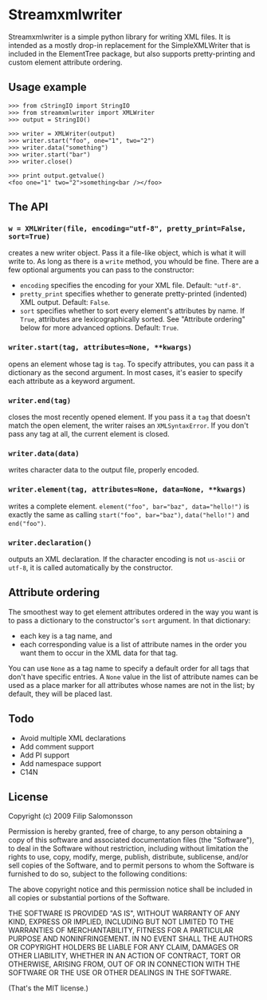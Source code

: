 Streamxmlwriter
===============

Streamxmlwriter is a simple python library for writing XML files. It
is intended as a mostly drop-in replacement for the SimpleXMLWriter
that is included in the ElementTree package, but also supports
pretty-printing and custom element attribute ordering.

Usage example
-------------

    >>> from cStringIO import StringIO
    >>> from streamxmlwriter import XMLWriter
    >>> output = StringIO()
    
    >>> writer = XMLWriter(output)
    >>> writer.start("foo", one="1", two="2")
    >>> writer.data("something")
    >>> writer.start("bar")
    >>> writer.close()
    
    >>> print output.getvalue()
    <foo one="1" two="2">something<bar /></foo>
    

The API
-------

### `w = XMLWriter(file, encoding="utf-8", pretty_print=False, sort=True)`
creates a new writer object. Pass it a file-like object, which is what
it will write to. As long as there is a `write` method, you whould be
fine. There are a few optional arguments you can pass to the
constructor:

* `encoding` specifies the encoding for your XML file. Default: `"utf-8"`.
* `pretty_print` specifies whether to generate pretty-printed
  (indented) XML output. Default: `False`.
* `sort` specifies whether to sort every element's attributes by name.
  If `True`, attributes are lexicographically sorted. See "Attribute
  ordering" below for more advanced options. Default: `True`.

### `writer.start(tag, attributes=None, **kwargs)`
opens an element whose tag is `tag`. To specify attributes, you can
pass it a dictionary as the second argument. In most cases, it's
easier to specify each attribute as a keyword argument.

### `writer.end(tag)`
closes the most recently opened element. If you pass it a `tag` that
doesn't match the open element, the writer raises an `XMLSyntaxError`.
If you don't pass any tag at all, the current element is closed.

### `writer.data(data)`
writes character data to the output file, properly encoded.

### `writer.element(tag, attributes=None, data=None, **kwargs)`
writes a complete element. `element("foo", bar="baz", data="hello!")`
is exactly the same as calling `start("foo", bar="baz")`,
`data("hello!")` and `end("foo")`.

### `writer.declaration()`
outputs an XML declaration. If the character encoding is not
`us-ascii` or `utf-8`, it is called automatically by the constructor.


Attribute ordering
------------------

The smoothest way to get element attributes ordered in the way you
want is to pass a dictionary to the constructor's `sort` argument. In
that dictionary:

* each key is a tag name, and
* each corresponding value is a list of attribute names in the order
  you want them to occur in the XML data for that tag.

You can use `None` as a tag name to specify a default order for all
tags that don't have specific entries. A `None` value in the list of
attribute names can be used as a place marker for all attributes whose
names are not in the list; by default, they will be placed last.


Todo
----

* Avoid multiple XML declarations
* Add comment support
* Add PI support
* Add namespace support
* C14N


License
-------

Copyright (c) 2009 Filip Salomonsson

Permission is hereby granted, free of charge, to any person obtaining a copy
of this software and associated documentation files (the "Software"), to deal
in the Software without restriction, including without limitation the rights
to use, copy, modify, merge, publish, distribute, sublicense, and/or sell
copies of the Software, and to permit persons to whom the Software is
furnished to do so, subject to the following conditions:

The above copyright notice and this permission notice shall be included in
all copies or substantial portions of the Software.

THE SOFTWARE IS PROVIDED "AS IS", WITHOUT WARRANTY OF ANY KIND, EXPRESS OR
IMPLIED, INCLUDING BUT NOT LIMITED TO THE WARRANTIES OF MERCHANTABILITY,
FITNESS FOR A PARTICULAR PURPOSE AND NONINFRINGEMENT. IN NO EVENT SHALL THE
AUTHORS OR COPYRIGHT HOLDERS BE LIABLE FOR ANY CLAIM, DAMAGES OR OTHER
LIABILITY, WHETHER IN AN ACTION OF CONTRACT, TORT OR OTHERWISE, ARISING FROM,
OUT OF OR IN CONNECTION WITH THE SOFTWARE OR THE USE OR OTHER DEALINGS IN
THE SOFTWARE.

(That's the MIT license.)